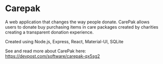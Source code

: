 # Carepak

A web application that changes the way people donate. CarePak allows users to donate buy purchasing items in care packages created by charities creating a transparent donation experience. 

Created using Node.js, Express, React, Material-UI, SQLite

See and read more about CarePak here: https://devpost.com/software/carepak-qx5sg2
